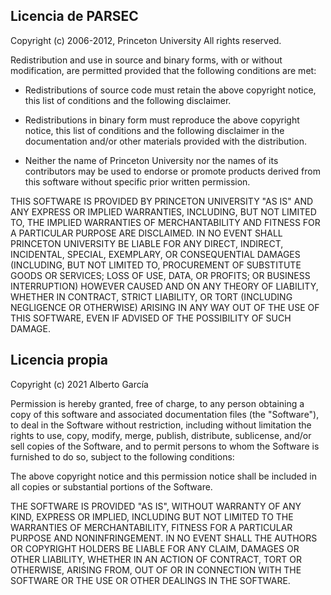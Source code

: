 ## Licencia de PARSEC

Copyright (c) 2006-2012, Princeton University
All rights reserved.

Redistribution and use in source and binary forms, with or without
modification, are permitted provided that the following conditions are met:

   - Redistributions of source code must retain the above copyright
     notice, this list of conditions and the following disclaimer.
      
   - Redistributions in binary form must reproduce the above copyright
     notice, this list of conditions and the following disclaimer in the
     documentation and/or other materials provided with the distribution.
      
   - Neither the name of Princeton University nor the
     names of its contributors may be used to endorse or promote products
     derived from this software without specific prior written permission.

THIS SOFTWARE IS PROVIDED BY PRINCETON UNIVERSITY "AS IS" AND ANY
EXPRESS OR IMPLIED WARRANTIES, INCLUDING, BUT NOT LIMITED TO, THE IMPLIED
WARRANTIES OF MERCHANTABILITY AND FITNESS FOR A PARTICULAR PURPOSE ARE
DISCLAIMED. IN NO EVENT SHALL PRINCETON UNIVERSITY BE LIABLE FOR ANY
DIRECT, INDIRECT, INCIDENTAL, SPECIAL, EXEMPLARY, OR CONSEQUENTIAL DAMAGES
(INCLUDING, BUT NOT LIMITED TO, PROCUREMENT OF SUBSTITUTE GOODS OR SERVICES;
LOSS OF USE, DATA, OR PROFITS; OR BUSINESS INTERRUPTION) HOWEVER CAUSED AND
ON ANY THEORY OF LIABILITY, WHETHER IN CONTRACT, STRICT LIABILITY, OR TORT
(INCLUDING NEGLIGENCE OR OTHERWISE) ARISING IN ANY WAY OUT OF THE USE OF THIS
SOFTWARE, EVEN IF ADVISED OF THE POSSIBILITY OF SUCH DAMAGE.

## Licencia propia

Copyright (c) 2021 Alberto García

Permission is hereby granted, free of charge, to any person obtaining a copy
of this software and associated documentation files (the "Software"), to deal
in the Software without restriction, including without limitation the rights
to use, copy, modify, merge, publish, distribute, sublicense, and/or sell
copies of the Software, and to permit persons to whom the Software is
furnished to do so, subject to the following conditions:

The above copyright notice and this permission notice shall be included in all
copies or substantial portions of the Software.

THE SOFTWARE IS PROVIDED "AS IS", WITHOUT WARRANTY OF ANY KIND, EXPRESS OR
IMPLIED, INCLUDING BUT NOT LIMITED TO THE WARRANTIES OF MERCHANTABILITY,
FITNESS FOR A PARTICULAR PURPOSE AND NONINFRINGEMENT. IN NO EVENT SHALL THE
AUTHORS OR COPYRIGHT HOLDERS BE LIABLE FOR ANY CLAIM, DAMAGES OR OTHER
LIABILITY, WHETHER IN AN ACTION OF CONTRACT, TORT OR OTHERWISE, ARISING FROM,
OUT OF OR IN CONNECTION WITH THE SOFTWARE OR THE USE OR OTHER DEALINGS IN THE
SOFTWARE.
